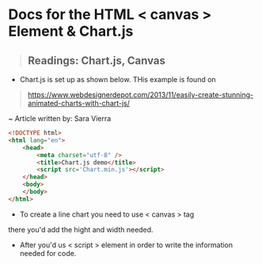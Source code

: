 # **Docs for the HTML < canvas > Element & Chart.js**

> ## Readings: Chart.js, Canvas

- Chart.js is set up as shown below. THis example is found on 

> https://www.webdesignerdepot.com/2013/11/easily-create-stunning-animated-charts-with-chart-js/

~ Article written by: Sara Vierra

```html
<!DOCTYPE html>
<html lang="en">
    <head>
        <meta charset="utf-8" />
        <title>Chart.js demo</title>
        <script src='Chart.min.js'></script>
    </head>
    <body>
    </body>
</html>
```

- To create a line chart you need to use < canvas > tag

there you'd add the hight and width needed.

- After you'd us < script > element in order to write the information needed for code.
